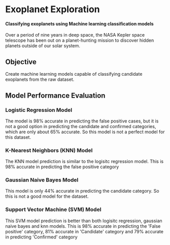 # Exoplanet Exploration
#### Classifying exoplanets using Machine learning classification models
Over a period of nine years in deep space, the NASA Kepler space telescope has been out on a planet-hunting mission to discover hidden planets outside of our solar system.

## Objective
Create machine learning models capable of classifying candidate exoplanets from the raw dataset.

## Model Performance Evaluation
### Logistic Regression Model
The model is 98% accurate in predicting the false positive cases, but it is not a good option in predicting the candidate and confirmed categories, which are only about 65% accurate. So this model is not a perfect model for this dataset. 

### K-Nearest Neighbors (KNN) Model
The KNN model prediction is similar to the logisitc regression model. This is 98% accurate in predicting the false positive category

### Gaussian Naive Bayes Model
This model is only 44% accurate in predicting the candidate category. So this is not a good model for the dataset.

### Support Vector Machine (SVM) Model
This SVM model prediction is better than both logisitc regression, gaussian naive bayes and knn models. This is 98% accurate in predicting the 'False positive' category, 81% accurate in 'Candidate' category and 79% accurate in predicting 'Confirmed' category



